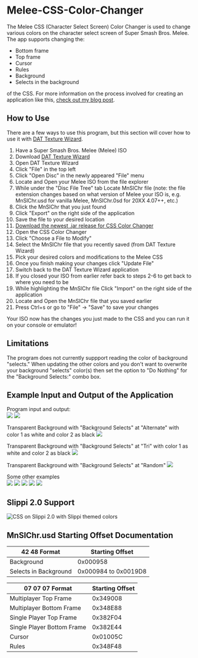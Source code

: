 # Melee-CSS-Color-Changer

The Melee CSS (Character Select Screen) Color Changer is used to change various colors on the character select screen of Super Smash Bros. Melee. The app supports changing the:
* Bottom frame 
* Top frame
* Cursor 
* Rules
* Background
* Selects in the background

of the CSS. For more information on the process involved for creating an application like this, [check out my blog post](https://rodneymcquain.com/blog-posts/coloring-in-a-20-year-old-video-game).

## How to Use
There are a few ways to use this program, but this section will cover how to use it with [DAT Texture Wizard](https://smashboards.com/threads/dat-texture-wizard-current-version-5-5.373777/).

1. Have a Super Smash Bros. Melee (Melee) ISO
1. Download [DAT Texture Wizard](https://www.mediafire.com/file/dzay2wgw2fa6f0v/DAT_Texture_Wizard_-_v5.5_%28x64%29.zip/file)
2. Open DAT Texture Wizard
3. Click "File" in the top left
4. Click "Open Disc" in the newly appeared "File" menu
5. Locate and Open your Melee ISO from the file explorer
6. While under the "Disc File Tree" tab Locate MnSlChr file (note: the file extension changes based on what version of Melee your ISO is, e.g. MnSlChr.usd for vanilla Melee, MnSlChr.0sd for 20XX 4.07++, etc.)
7. Click the MnSlChr that you just found
8. Click "Export" on the right side of the application
9. Save the file to your desired location
10. [Download the newest .jar release for CSS Color Changer](https://github.com/RodneyMcQuain/Melee-CSS-Color-Changer/releases)
11. Open the CSS Color Changer
12. Click "Choose a File to Modify"
13. Select the MnSlChr file that you recently saved (from DAT Texture Wizard)
14. Pick your desired colors and modifications to the Melee CSS
15. Once you finish making your changes click "Update File"
16. Switch back to the DAT Texture Wizard application
17. If you closed your ISO from earlier refer back to steps 2-6 to get back to where you need to be
18. While highlighting the MnSlChr file Click "Import" on the right side of the application
19. Locate and Open the MnSlChr file that you saved earlier
21. Press Ctrl+s or go to "File" -> "Save" to save your changes

Your ISO now has the changes you just made to the CSS and you can run it on your console or emulator!

## Limitations
The program does not currently suppport reading the color of background "selects." When updating the other colors and you don't want to overwrite your background "selects" color(s) then set the option to "Do Nothing" for the "Background Selects:" combo box.

## Example Input and Output of the Application
Program input and output:  
![](https://imgur.com/e6IcL6A.png)
![](https://i.imgur.com/rtecYi0.png)

Transparent Background with "Background Selects" at "Alternate" with color 1 as white and color 2 as black
![](https://thumbs.gfycat.com/HideousParallelAruanas.webp)

Transparent Background with "Background Selects" at "Tri" with color 1 as white and color 2 as black
![](https://thumbs.gfycat.com/UniqueOddballBrontosaurus.webp)

Transparent Background with "Background Selects" at "Random"
![](https://thumbs.gfycat.com/ConcreteGraciousCuscus.webp)

Some other examples  
![](https://media.giphy.com/media/YmaxEUjhXJQU5jHanY/giphy.gif)
![](https://media.giphy.com/media/jsCGchgNEuuDRfAKEa/giphy.gif)
![](https://media.giphy.com/media/kboTn0eF0dPeaGM6zL/giphy.gif)
![](https://media.giphy.com/media/mDT65dpD2ZenaZzB6G/giphy.gif)
![](https://media.giphy.com/media/cJSerfJeOrSXpMIapF/giphy.gif)

## Slippi 2.0 Support
![CSS on Slippi 2.0 with Slippi themed colors](assets/slippi-css.gif)

## MnSlChr.usd Starting Offset Documentation  
42 48 Format    | Starting Offset
--------------- | ---------------
Background | 0x000958  
Selects in Background | 0x000984 to 0x0019D8  

07 07 07 Format | Starting Offset
--------------- | ---------------
Multiplayer Top Frame | 0x349008 
Multiplayer Bottom Frame | 0x348E88
Single Player Top Frame | 0x382F04
Single Player Bottom Frame | 0x382E44
Cursor | 0x01005C   
Rules | 0x348F48  
